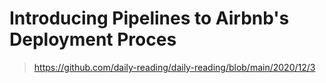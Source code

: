 # Introducing Pipelines to Airbnb's Deployment Proces

> https://github.com/daily-reading/daily-reading/blob/main/2020/12/3
